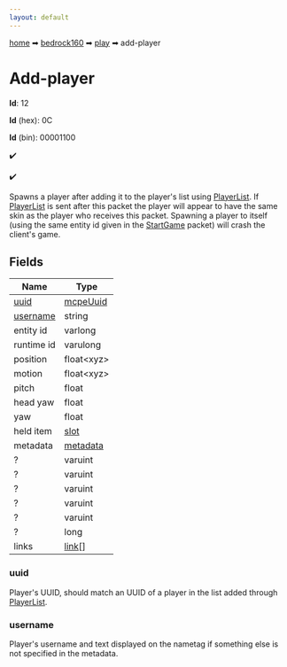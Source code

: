 ```yaml
---
layout: default
---
```


[home](/) ➡ [bedrock160](/protocol/bedrock160) ➡ [play](/protocol/bedrock160/play) ➡ add-player

# Add-player

**Id**: 12

**Id** (hex): 0C

**Id** (bin): 00001100

✔️

✔️

Spawns a player after adding it to the player's list using [PlayerList](#play_player-list). If [PlayerList](#play_player-list) is sent after this packet the player will appear to have the same skin as the player who receives this packet.
Spawning a player to itself (using the same entity id given in the [StartGame](#play_start-game) packet) will crash the client's game.

## Fields

Name | Type
---|---
[uuid](#uuid) | [mcpeUuid](/protocol/bedrock160/types/mcpe-uuid)
[username](#username) | string
entity id | varlong
runtime id | varulong
position | float&lt;xyz&gt;
motion | float&lt;xyz&gt;
pitch | float
head yaw | float
yaw | float
held item | [slot](/protocol/bedrock160/types/slot)
metadata | [metadata](/protocol/bedrock160/metadata)
? | varuint
? | varuint
? | varuint
? | varuint
? | varuint
? | long
links | [link](/protocol/bedrock160/types/link)[]

### uuid

Player's UUID, should match an UUID of a player in the list added through [PlayerList](#play_player-list).

### username

Player's username and text displayed on the nametag if something else is not specified in the metadata.

